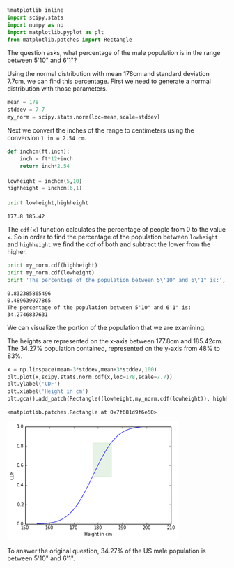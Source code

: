 

```python
%matplotlib inline
import scipy.stats
import numpy as np
import matplotlib.pyplot as plt
from matplotlib.patches import Rectangle
```

The question asks, what percentage of the male population is in the range between 5'10" and 6'1"?<br>

Using the normal distribution with mean 178cm and standard deviation 7.7cm, we can find this percentage.
First we need to generate a normal distribution with those parameters.


```python
mean = 178
stddev = 7.7
my_norm = scipy.stats.norm(loc=mean,scale=stddev)
```

Next we convert the inches of the range to centimeters using the conversion `1 in = 2.54 cm`.


```python
def inchcm(ft,inch):
    inch = ft*12+inch
    return inch*2.54

lowheight = inchcm(5,10)
highheight = inchcm(6,1)

print lowheight,highheight
```

    177.8 185.42


The `cdf(x)` function calculates the percentage of people from 0 to the value `x`.  So in order to find the percentage of the population between `lowheight` and `highheight` we find the cdf of both and subtract the lower from the higher.


```python
print my_norm.cdf(highheight)
print my_norm.cdf(lowheight)
print 'The percentage of the population between 5\'10" and 6\'1" is:', (my_norm.cdf(highheight) - my_norm.cdf(lowheight))*100
```

    0.832385865496
    0.489639027865
    The percentage of the population between 5'10" and 6'1" is: 34.2746837631


We can visualize the portion of the population that we are examining.<br>

The heights are represented on the x-axis between 177.8cm and 185.42cm.  The 34.27% population contained, represented on the y-axis from 48% to 83%.


```python
x = np.linspace(mean-3*stddev,mean+3*stddev,100)
plt.plot(x,scipy.stats.norm.cdf(x,loc=178,scale=7.7))
plt.ylabel('CDF')
plt.xlabel('Height in cm')
plt.gca().add_patch(Rectangle((lowheight,my_norm.cdf(lowheight)), highheight-lowheight,my_norm.cdf(highheight) - my_norm.cdf(lowheight),color='g',alpha=.1))
```




    <matplotlib.patches.Rectangle at 0x7f681d9f6e50>




![png](output_8_1.png)

To answer the original question, 34.27% of the US male population is between 5'10" and 6'1".
